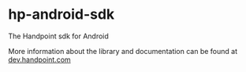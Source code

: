 # hp-android-sdk
The Handpoint sdk for Android

More information about the library and documentation can be found at [dev.handpoint.com](https://dev.handpoint.com)
